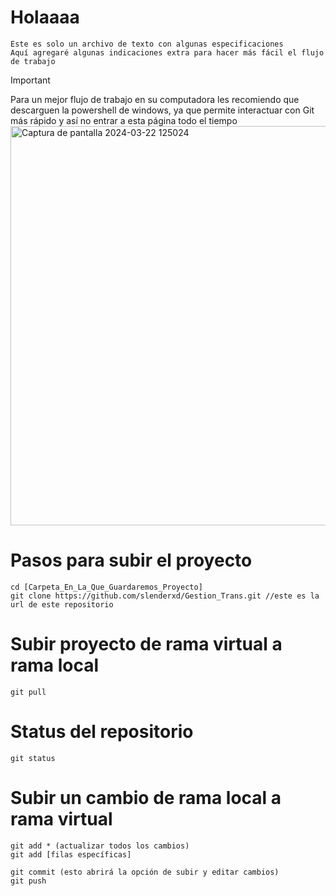 # Holaaaa
    Este es solo un archivo de texto con algunas especificaciones
    Aquí agregaré algunas indicaciones extra para hacer más fácil el flujo de trabajo

> [!IMPORTANT]
> Para un mejor flujo de trabajo en su computadora les recomiendo que descarguen la powershell de windows,
  ya que permite interactuar con Git más rápido y así no entrar a esta página todo el tiempo
> <img width="639" alt="Captura de pantalla 2024-03-22 125024" src="https://github.com/slenderxd/Gestion_Trans/assets/126352503/8021ffac-5186-4e5e-b77c-a87a436a9b31">

# Pasos para subir el proyecto
    cd [Carpeta_En_La_Que_Guardaremos_Proyecto]
    git clone https://github.com/slenderxd/Gestion_Trans.git //este es la url de este repositorio

# Subir proyecto de rama virtual a rama local
    git pull

# Status del repositorio
    git status

# Subir un cambio de rama local a rama virtual
    git add * (actualizar todos los cambios)
    git add [filas específicas]

    git commit (esto abrirá la opción de subir y editar cambios)
    git push

